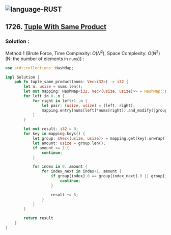![language-RUST](https://img.shields.io/badge/RUST-8d4004?style=for-the-badge&logo=RUST)
---

## 1726. [Tuple With Same Product](https://leetcode.com/problems/tuple-with-same-product)

### Solution :

Method 1 (Brute Force, Time Complexity: $O(N^2)$, Space Complexity: $O(N^2)$ (N: the number of elements in `nums`)) :
```rust
use std::collections::HashMap;

impl Solution {
    pub fn tuple_same_product(nums: Vec<i32>) -> i32 {
        let n: usize = nums.len();
        let mut mapping: HashMap<i32, Vec<(usize, usize)>> = HashMap::new();
        for left in 0..n {
            for right in left+1..n {
                let pair: (usize, usize) = (left, right);
                mapping.entry(nums[left]*nums[right]).and_modify(|group| group.push(pair)).or_insert(Vec::from([pair]));
            }
        }

        let mut result: i32 = 0;
        for key in mapping.keys() {
            let group: &Vec<(usize, usize)> = mapping.get(key).unwrap();
            let amount: usize = group.len();
            if amount <= 1 {
                continue;
            }

            for index in 0..amount {
                for index_next in index+1..amount {
                    if group[index].0 == group[index_next].0 || group[index].0 == group[index_next].1 || group[index].1 == group[index_next].0 || group[index].1 == group[index_next].1 {
                        continue;
                    }

                    result += 8;
                }
            }
        }

        return result
    }
}
```
